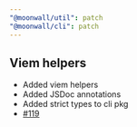 ```yaml
---
"@moonwall/util": patch
"@moonwall/cli": patch
---
```


## Viem helpers

- Added viem helpers
- Added JSDoc annotations
- Added strict types to cli pkg
- [#119](https://github.com/Moonsong-Labs/moonwall/issues/119)